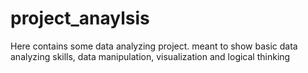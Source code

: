 # project_anaylsis
Here contains some data analyzing project.  meant to show basic data analyzing skills, data manipulation, visualization and logical thinking
